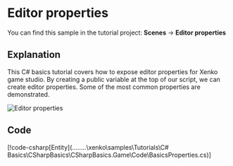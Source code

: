 # Editor properties
You can find this sample in the tutorial project: **Scenes** ->  **Editor properties** 

## Explanation
This C# basics tutorial covers how to expose editor properties for Xenko game studio. By creating a public variable at the top of our script, we can create editor properties. Some of the most common properties are demonstrated.

![Editor properties](media/editor-properties.png)

## Code
[!code-csharp[Entity](..\..\..\..\xenko\samples\Tutorials\C# Basics\CSharpBasics\CSharpBasics.Game\Code\BasicsProperties.cs)]
